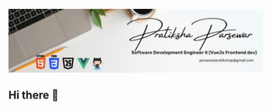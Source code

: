 ![Cover Image](https://github.com/pratikshaparsewar/pratikshaparsewar/blob/main/pratiksha-parsewar.jpeg)


## Hi there 👋

<!--
**pratikshaparsewar/pratikshaparsewar** is a ✨ _special_ ✨ repository because its `README.md` (this file) appears on your GitHub profile.

Here are some ideas to get you started:

- 🔭 I’m currently working on ...
- 🌱 I’m currently learning ...
- 👯 I’m looking to collaborate on ...
- 🤔 I’m looking for help with ...
- 💬 Ask me about ...
- 📫 How to reach me: ...
- 😄 Pronouns: ...
- ⚡ Fun fact: ...
-->
